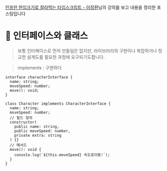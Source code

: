 [인프런 한입크기로 잘라먹는 타입스크립트 - 이정환](https://www.inflearn.com/course/%ED%95%9C%EC%9E%85-%ED%81%AC%EA%B8%B0-%ED%83%80%EC%9E%85%EC%8A%A4%ED%81%AC%EB%A6%BD%ED%8A%B8/dashboard)님의 강의를 보고
내용을 정리한 포스팅입니다

# 🥇 인터페이스와 클래스

> 보통 인터페이스로 먼저 만들일은 없지만, 라이브러리의 구현이나 복잡하거나 정교한 설계도를 필요한 과정에 요구되기도합니다.

> implements : 구현하다

```tsx
interface characterInterface {
  name: string;
  moveSpeed: number;
  move(): void;
}

class Character implements CharacterInterface {
  name: string;
  moveSpeed: number;
  // 필드 정의
  constructor(
    public name: string,
    public moveSpeed: number,
    private extra: string
  ) {}
  // 메서드
  move(): void {
    console.log(`${this.moveSpeed} 속도로이동!`);
  }
}
```
